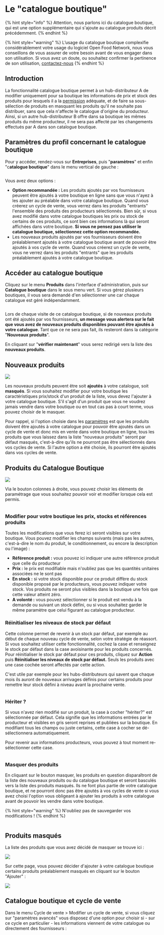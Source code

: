 # Le "catalogue boutique"

{% hint style="info" %}
Attention, nous parlons ici du catalogue boutique, qui est une option supplémentaire qui s'ajoute au catalogue produits décrit précédemment.
{% endhint %}

{% hint style="warning" %}
L’usage du catalogue boutique complexifie considérablement votre usage du logiciel Open Food Network, nous vous conseillons de vous assurer de votre besoin avant de vous engager dans son utilisation. Si vous avez un doute, ou souhaitez confirmer la pertinence de son utilisation, [contactez-nous](https://ofn-user-guide.gitbook.io/guide-utilisateur-open-food-network/#dautres-questions-des-ameliorations)
{% endhint %}

## Introduction

La fonctionnalité catalogue boutique permet à un hub-distributeur A de modifier uniquement pour sa boutique les informations de prix et stock des produits pour lesquels il a la [permission](https://guide.openfoodnetwork.org/v/fr/basic-features/enterprise-profile/enterprise-to-enterprise-permissions-e2es) adéquate, et de faire sa sous-sélection de produits en masquant les produits qu'il ne souhaite pas distribuer, sans que cela n'affecte le catalogue d'origine du producteur. Ainsi, si un autre hub-distributeur B offre dans sa boutique les mêmes produits du même producteur, il ne sera pas affecté par les changements effectués par A dans son catalogue boutique.

## Paramètres du profil concernant le catalogue boutique

Pour y accéder, rendez-vous sur **Entreprises**, puis "**paramètres**" et enfin "c**atalogue boutique**" dans le menu vertical de gauche :

<figure><img src="../../.gitbook/assets/catalogue_boutique_edit.jpg" alt=""><figcaption></figcaption></figure>

Vous avez deux options :&#x20;

* **Option recommandée :** Les produits ajoutés par vos fournisseurs peuvent être ajoutés à votre boutique en ligne sans que vous n'ayez à les ajouter au préalable dans votre catalogue boutique. Quand vous créerez un cycle de vente, vous verrez dans les produits "entrants" l'ensemble des produits des producteurs sélectionnés. Bien sûr, si vous avez modifié dans votre catalogue boutiques les prix ou stock de certains de ces produits, ce sont bien ces informations là qui seront affichées dans votre boutique. **Si vous ne pensez pas utiliser le catalogue boutique, sélectionnez cette option recommandée.**&#x20;
* Les nouveaux produits ajoutés par vos fournisseurs doivent être préalablement ajoutés à votre catalogue boutique avant de pouvoir être ajoutés à vos cycle de vente. Quand vous créerez un cycle de vente, vous ne verrez dans les produits "entrants" que les produits préalablement ajoutés à votre catalogue boutique.&#x20;

## Accéder au catalogue boutique

Cliquez sur le menu **Produits** dans l'interface d'administration, puis sur **Catalogue** **boutique** dans le sous menu vert. Si vous gérez plusieurs boutiques, il vous sera demandé d'en sélectionner une car chaque catalogue est géré indépendamment.&#x20;

<figure><img src="../../.gitbook/assets/catalogue_boutique2_edit.jpg" alt=""><figcaption></figcaption></figure>

Lors de chaque visite de ce catalogue boutique, si de nouveaux produits ont été ajoutés par vos fournisseurs, **un message vous alertera sur le fait que vous avez de nouveaux produits disponibles pouvant être ajoutés à votre catalogue**. Tant que ce ne sera pas fait, ils resteront dans la catégorie "**Nouveaux produits**".

En cliquant sur "**vérifier maintenant**" vous serez redirigé vers la liste des **nouveaux produits**.

## Nouveaux produits

![](<../../.gitbook/assets/image (50) (1) (1) (1).png>)

Les nouveaux produits peuvent être soit **ajoutés** à votre catalogue, soit **masqués**. Si vous souhaitez modifier pour votre boutique les caractéristiques prix/stock d'un produit de la liste, vous devez l'ajouter à votre catalogue boutique. S'il s'agit d'un produit que vous ne voudrez jamais vendre dans votre boutique ou en tout cas pas à court terme, vous pouvez choisir de le masquer.

Pour rappel, si l'option choisie dans les [paramètres](https://guide.openfoodnetwork.org/v/fr/basic-features/enterprise-profile/enterprise-settings#catalogue-boutique) est que les produits doivent être ajoutés à votre catalogue pour pouvoir être ajoutés dans un cycle de vente et donc mis en vente dans votre boutique en ligne, tous les produits que vous laissez dans la liste "nouveaux produits" seront par défaut masqués, c'est-à-dire qu'ils ne pourront pas être sélectionnés dans vos cycles de vente. Si l'autre option a été choisie, ils pourront être ajoutés dans vos cycles de vente.&#x20;

## Produits du Catalogue Boutique

![](<../../.gitbook/assets/image (61) (1) (1) (1).png>)

Via le bouton colonnes à droite, vous pouvez choisir les éléments de paramétrage que vous souhaitez pouvoir voir et modifier lorsque cela est permis.&#x20;

<figure><img src="../../.gitbook/assets/catalogue_boutique_colonne_edit.jpg" alt=""><figcaption></figcaption></figure>

### Modifier pour votre boutique les prix, stocks et références produits

Toutes les modifications que vous ferez ici seront visibles sur votre boutique. Vous pouvez modifier les champs suivants (mais pas les autres, c'est-à-dire le nom du produit, le conditionnement, ou encore la description ou l'image) :

* **Référence produit :** vous pouvez ici indiquer une autre référence produit que celle du producteur
* **Prix :** le prix est modifiable mais n'oubliez pas que les quantités unitaires associées ne le sont pas
* **En stock :** si votre stock disponible pour ce produit diffère du stock disponible proposé par le producteurs, vous pouvez indiquer votre stock. Vos produits ne seront plus visibles dans la boutique une fois que cette valeur atteint zéro.
* **A volonté :** vous pouvez sélectionner si le produit est vendu à la demande ou suivant un stock défini, ou si vous souhaitez garder le même paramètre que celui figurant au catalogue producteur.

### Réinitialiser les niveaux de stock par défaut

Cette colonne permet de revenir à un stock par défaut, par exemple au début de chaque nouveau cycle de vente, selon votre stratégie de réassort. Si vous souhaitez utiliser cette fonctionnalité, cochez la case et renseignez le stock par défaut dans la case avoisinante pour les produits concernés. Pour réinitialiser le stock par défaut pour ces produits, cliquez sur **Action** puis **Réinitialiser les niveaux de stock par défaut.** Seuls les produits avec une case cochée seront affectés par cette action.

C'est utile par exemple pour les hubs-distributeurs qui savent que chaque mois ils auront de nouveaux arrivages définis pour certains produits pour remettre leur stock défini à niveau avant la prochaine vente.

<figure><img src="../../.gitbook/assets/catalogue_boutique_stock_edit.jpg" alt=""><figcaption></figcaption></figure>

### Hériter ?

Si vous n'avez rien modifié sur un produit, la case à cocher "hériter?" est sélectionnée par défaut. Cela signifie que les informations entrées par le producteur et visibles en gris seront reprises et publiées sur la boutique. En modifiant tous les champs ou juste certains, cette case à cocher se dé-sélectionnera automatiquement.

Pour revenir aux informations producteurs, vous pouvez à tout moment re-sélectionner cette case.

<figure><img src="../../.gitbook/assets/catalogue_boutique_herite_edit.jpg" alt=""><figcaption></figcaption></figure>

### Masquer des produits

En cliquant sur le bouton masquer, les produits en question disparaîtront de la liste des nouveaux produits ou du catalogue boutique et seront basculés vers la liste des produits masqués. Ils ne font plus partie de votre catalogue boutique, et ne pourront donc pas être ajoutés à vos cycles de vente si vous avez choisi l'option vous obligeant à ajouter les produits à votre catalogue avant de pouvoir les vendre dans votre boutique.

{% hint style="warning" %}
N'oubliez pas de sauvegarder vos modifications !
{% endhint %}

<figure><img src="../../.gitbook/assets/catalogue_boutique_masquer_edit.jpg" alt=""><figcaption></figcaption></figure>

## Produits masqués

La liste des produits que vous avez décidé de masquer se trouve ici :&#x20;

![](<../../.gitbook/assets/image (45) (1) (1) (1) (1).png>)

Sur cette page, vous pouvez décider d'ajouter à votre catalogue boutique certains produits préalablement masqués en cliquant sur le bouton "Ajouter" :

![](<../../.gitbook/assets/image (47) (1) (1) (2).png>)

## Catalogue boutique et cycle de vente

Dans le menu Cycle de vente > Modifier un cycle de vente, si vous cliquez sur "paramètres avancés" vous disposez d'une option pour choisir si - sur ce cycle en particulier - les informations viennent de votre catalogue ou directement des fournisseurs :

<figure><img src="../../.gitbook/assets/cycle_de_vente_CBO_edit.jpg" alt=""><figcaption></figcaption></figure>
